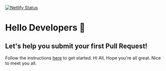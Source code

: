 [![Netlify Status](https://api.netlify.com/api/v1/badges/ef50f459-d503-45a1-b9dd-b87e81e30117/deploy-status)](https://app.netlify.com/sites/gitstart/deploys)

# Hello Developers :wave:
## Let's help you submit your first Pull Request!

Follow the instructions [here](https://gitstart.tech) to get started. 
Hi All, Hope you're all great.
Nice to meet you all.
